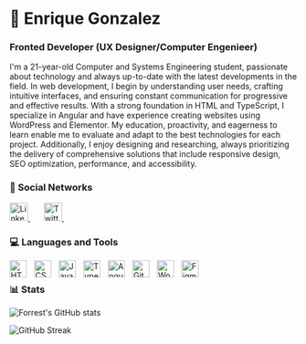 # 🚀 Enrique Gonzalez

### Fronted Developer (UX Designer/Computer Engenieer) ##
I'm a 21-year-old Computer and Systems Engineering student, passionate about technology and always up-to-date with the latest developments in the field. In web development, I begin by understanding user needs, crafting intuitive interfaces, and ensuring constant communication for progressive and effective results. With a strong foundation in HTML and TypeScript, I specialize in Angular and have experience creating websites using WordPress and Elementor. My education, proactivity, and eagerness to learn enable me to evaluate and adapt to the best technologies for each project. Additionally, I enjoy designing and researching, always prioritizing the delivery of comprehensive solutions that include responsive design, SEO optimization, performance, and accessibility.

### 👾 Social Networks
<p align="left">
  <a href="https://www.linkedin.com/in/enriquegdiaz08/">
    <img width="32px" alt="LinkedIn" target="_blank" title="LinkedIn" src="https://i.imgur.com/yRpa1dQ.png"/>
  </a>
  &#8287;&#8287;&#8287;&#8287;&#8287;
  <a href="https://x.com/enriquegdiaz08" >
    <img width="32px" alt="Twitter" target="_blank" title="Twitter" src="https://i.imgur.com/AixJgnm.png"/>
  </a>
  &#8287;&#8287;&#8287;&#8287;&#8287;
</p>



### 💻 Languages and Tools

<img align="left" alt="HTML" width="30px" style="padding-right:10px;" src="https://cdn.jsdelivr.net/gh/devicons/devicon/icons/html5/html5-plain.svg" />
<img align="left" alt="CSS" width="30px" style="padding-right:10px;" src="https://cdn.jsdelivr.net/gh/devicons/devicon/icons/css3/css3-plain.svg" />
<img align="left" alt="JavaScript" width="30px" style="padding-right:10px;" src="https://cdn.jsdelivr.net/gh/devicons/devicon/icons/javascript/javascript-plain.svg" />
<img align="left" alt="TypeScript" width="30px" style="padding-right:10px;" src="https://cdn.jsdelivr.net/gh/devicons/devicon/icons/typescript/typescript-plain.svg" />
<img align="left" alt="Angular" width="30px" style="padding-right:10px;" src="https://cdn.jsdelivr.net/gh/devicons/devicon/icons/angularjs/angularjs-plain.svg" />
<img align="left" alt="Git" width="30px" style="padding-right:10px;" src="https://cdn.jsdelivr.net/gh/devicons/devicon/icons/git/git-original.svg" />
<img align="left" alt="WordPress" width="30px" style="padding-right:10px;" src="https://cdn.jsdelivr.net/gh/devicons/devicon/icons/wordpress/wordpress-original.svg" />
<img align="left" alt="Figma" width="30px" style="padding-right:10px;" src="https://cdn.jsdelivr.net/gh/devicons/devicon/icons/figma/figma-original.svg" />

<br/>

### 📊 Stats

![Forrest's GitHub stats](https://github-readme-stats.vercel.app/api?username=devenriquegd&show_icons=true&theme=gruvbox)

![GitHub Streak](https://streak-stats.demolab.com/?user=devenriquegd&theme=gruvbox&border_radius=4.5)

#
